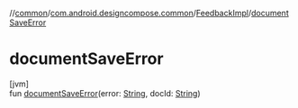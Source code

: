 //[common](../../../index.md)/[com.android.designcompose.common](../index.md)/[FeedbackImpl](index.md)/[documentSaveError](document-save-error.md)

# documentSaveError

[jvm]\
fun [documentSaveError](document-save-error.md)(error: [String](https://kotlinlang.org/api/latest/jvm/stdlib/kotlin/-string/index.html), docId: [String](https://kotlinlang.org/api/latest/jvm/stdlib/kotlin/-string/index.html))

